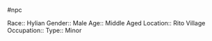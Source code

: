 #npc 

Race:: Hylian
Gender:: Male
Age:: Middle Aged
Location:: Rito Village
Occupation:: 
Type:: Minor
